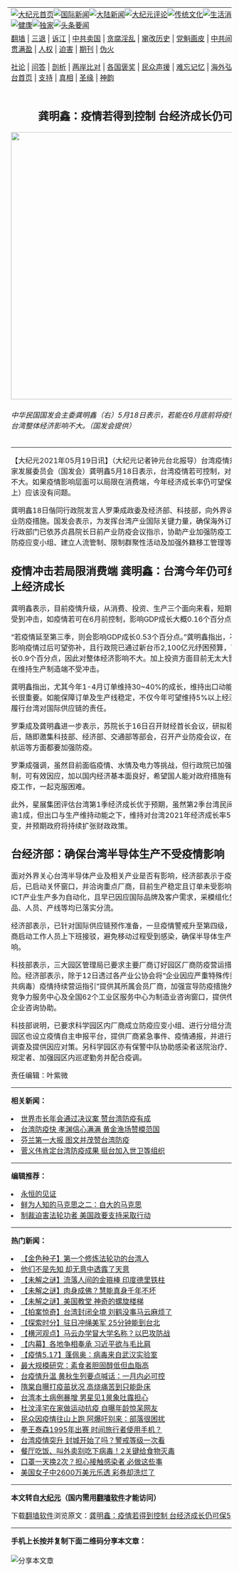 <a name="1" id="1" target="_blank"></a><span id="1"></span>
<table align=center border="0"><tr><td colspan="2" VALIGN=TOP><a href="https://github.com/hhpibc3339/djy/blob/master/gb/nf1351518.md#1"><img src="https://raw.githubusercontent.com/hhpibc3339/www/master/t/djy/1.jpg" title="大纪元首页" alt="大纪元首页"></a><a href="https://github.com/hhpibc3339/djy/blob/master/gb/n24hr.md#1"><img src="https://raw.githubusercontent.com/hhpibc3339/www/master/t/djy/3.jpg" title="国际新闻" alt="国际新闻"></a><a href="https://github.com/hhpibc3339/djy/blob/master/gb/nsc413.md#1"><img src="https://raw.githubusercontent.com/hhpibc3339/www/master/t/djy/4.jpg" title="大陆新闻" alt="大陆新闻"></a><a href="https://github.com/hhpibc3339/djy/blob/master/gb/news392.md#1"><img src="https://raw.githubusercontent.com/hhpibc3339/www/master/t/djy/5.jpg" title="大纪元评论" alt="大纪元评论"></a><a href="https://github.com/hhpibc3339/djy/blob/master/gb/news2007.md#1"><img src="https://raw.githubusercontent.com/hhpibc3339/www/master/t/djy/6.jpg" title="传统文化" alt="传统文化"></a><a href="https://github.com/hhpibc3339/djy/blob/master/gb/news2008.md#1"><img src="https://raw.githubusercontent.com/hhpibc3339/www/master/t/djy/7.jpg" title="生活消费" alt="生活消费"></a><a href="https://github.com/hhpibc3339/djy/blob/master/gb/ncyule.md#1"><img src="https://raw.githubusercontent.com/hhpibc3339/www/master/t/djy/8.jpg" title="娱乐休闲" alt="娱乐休闲"></a><a href="https://github.com/hhpibc3339/djy/blob/master/gb/nsc1002.md#1"><img src="https://raw.githubusercontent.com/hhpibc3339/www/master/t/djy/9.jpg" title="健康" alt="健康"></a><a href="https://github.com/hhpibc3339/djy/blob/master/gb/nf6092.md#1"><img src="https://raw.githubusercontent.com/hhpibc3339/www/master/t/djy/10a.jpg" title="独家" alt="独家"></a><a href="https://github.com/hhpibc3339/djy/blob/master/gb/nf4514.md#1"><img src="https://raw.githubusercontent.com/hhpibc3339/www/master/t/djy/12a.jpg" title="头条要闻" alt="头条要闻"></a></td></tr>
<tr><td colspan="2" VALIGN=TOP><a target="_blank" href="https://github.com/hhpibc3339/www/blob/master/README.md?zsrh#1">翻墙</a> | <a target="_blank" href="https://github.com/hhpibc3339/djy/blob/master/gb/nf5657.md#1">三退</a> | <a target="_blank" href="https://github.com/hhpibc3339/djy/blob/master/gb/nf6124.md#1">诉江</a> | <a target="_blank" href="https://github.com/hhpibc3339/djy/blob/master/gb/nf1176117.md#1">中共卖国</a> | <a target="_blank" href="https://github.com/hhpibc3339/djy/blob/master/gb/nf5773.md#1">贪腐淫乱</a> | <a target="_blank" href="https://github.com/hhpibc3339/djy/blob/master/gb/nf1176115.md#1">窜改历史</a> | <a target="_blank" href="https://github.com/hhpibc3339/djy/blob/master/gb/nf1176107.md#1">党魁画皮</a> | <a target="_blank" href="https://github.com/hhpibc3339/djy/blob/master/gb/nf1320400.md#1">中共间谍</a> | <a target="_blank" href="https://github.com/hhpibc3339/djy/blob/master/gb/nf1176114.md#1">破坏传统</a> | <a target="_blank" href="https://github.com/hhpibc3339/ntdtv/blob/master/gb/prog447_1.md#1">恶贯满盈</a> | <a target="_blank" href="https://github.com/hhpibc3339/djy/blob/master/gb/ncid278.md#1">人权</a> | <a target="_blank" href="https://github.com/hhpibc3339/djy/blob/master/gb/nf1176111.md#1">迫害</a> | <a target="_blank" href="https://gitlab.com/szzdlab/mh-qikan/blob/master/README.md#1">期刊</a> | <a target="_blank" href="https://github.com/hhpibc3339/djy/blob/master/gb/nf5562.md#1">伪火</a></p><p><a target="_blank" href="https://github.com/hhpibc3339/djy/blob/master/gb/9p.md#1">社论</a> | <a target="_blank" href="https://github.com/hhpibc3339/djy/blob/master/gb/nf4378.md#1">问答</a> | <a target="_blank" href="https://github.com/hhpibc3339/djy/blob/master/gb/nf5792.md#1">剖析</a> | <a target="_blank" href="https://github.com/hhpibc3339/djy/blob/master/gb/nf5735.md#1">两岸比对</a> | <a target="_blank" href="https://github.com/hhpibc3339/djy/blob/master/gb/nf6119.md#1">各国褒奖</a> | <a target="_blank" href="https://github.com/hhpibc3339/djy/blob/master/gb/nf6120.md#1">民众声援</a> | <a target="_blank" href="https://github.com/hhpibc3339/djy/blob/master/gb/nf1188594.md#1">难忘记忆</a> | <a target="_blank" href="https://github.com/hhpibc3339/djy/blob/master/gb/nf3180.md#1">海外弘传</a> | <a target="_blank" href="https://github.com/hhpibc3339/djy/blob/master/gb/nf5410.md#1">万人上访</a> | <a target="_blank" href="https://github.com/hhpibc3339/www/blob/master/README.md?zsrh#1">平台首页</a> | <a target="_blank" href="https://github.com/hhpibc3339/djy/blob/master/gb/nf4386.md#1">支持</a> | <a target="_blank" href="https://github.com/hhpibc3339/djy/blob/master/gb/nf4389.md#1">真相</a> | <a target="_blank" href="https://github.com/hhpibc3339/djy/blob/master/gb/nf5790.md#1">圣缘</a> | <a target="_blank" href="https://github.com/hhpibc3339/djy/blob/master/gb/nf4786.md#1">神韵</a></td></tr>
<tr><td VALIGN=TOP width="626"><h2 align=center>龚明鑫：疫情若得到控制 台经济成长仍可保5</h2>
<img width="600" src="https://i.epochtimes.com/assets/uploads/2021/05/id12958317-498547-600x400.jpg" />
<h6>中华民国国发会主委龚明鑫（右）5月18日表示，若能在6月底前将疫情控制住，对台湾整体经济影响不大。（国发会提供）
</h6>
<hr>
	<p>【大纪元2021年05月19日讯】（大纪元记者钟元台北报导）<ahref="https://github.com/hhpibc3339/djy/blob/master/gb/tag/%E5%8F%B0%E6%B9%BE%E7%96%AB%E6%83%85.md#1">台湾疫情</a>升温，台湾国家发展委员会（国发会）<ahref="https://github.com/hhpibc3339/djy/blob/master/gb/tag/%E9%BE%9A%E6%98%8E%E9%91%AB.md#1">龚明鑫</a>5月18日表示，台湾疫情若可控制，对整体经济影响不大。如果疫情影响层面可以局限在消费端，今年经济成长率仍可望保5（维持5％以上）应该没有问题。</p>
<p><ahref="https://github.com/hhpibc3339/djy/blob/master/gb/tag/%E9%BE%9A%E6%98%8E%E9%91%AB.md#1">龚明鑫</a>18日偕同行政院发言人罗秉成政委及经济部、科技部，向外界说明政府加强产业防疫措施。国发会表示，为发挥台湾产业国际关键力量，确保海外订单生产无虞，行政部门已依苏贞昌院长日前产业防疫会议指示，协助产业加强防疫工作，如：成立防疫应变小组、建立人流管制、限制群聚性活动及加强外籍移工管理等措施。</p>
<h2>疫情冲击若局限消费端 龚明鑫：台湾今年仍可维持5%以上经济成长</h2>
<p>龚明鑫表示，目前疫情升级，从消费、投资、生产三个面向来看，短期而言，消费会受到冲击，如疫情若可在6月前控制，影响GDP成长大概0.16个百分点。</p>
<p>“若疫情延至第三季，则会影响GDP成长0.53个百分点。”龚明鑫指出，不过因消费端影响疫情过后可望弥补，且行政院已通过新台币2,100亿元纾困预算，可增加经济成长0.9个百分点，因此对整体经济影响不大。加上投资方面目前无太大影响，故重点在维持生产制造端不受冲击。</p>
<p>龚明鑫指出，尤其今年1-4月订单维持30~40%的成长，维持出口动能对<ahref="https://github.com/hhpibc3339/djy/blob/master/gb/tag/%E5%8F%B0%E6%B9%BE%E7%BB%8F%E6%B5%8E.md#1">台湾经济</a>成长很重要。如能保障订单及生产线稳定，不仅今年可望维持5%以上经济成长，也是履行台湾对国际供应链的责任。</p>
<p>罗秉成及龚明鑫进一步表示，苏院长于16日召开财经首长会议，研拟稳定股汇市措施后，随即邀集科技部、经济部、交通部等部会，召开产业防疫会议，在生产、物流及航运等方面都要加强防疫。</p>
<p>罗秉成强调，虽然目前面临疫情、水情及电力等挑战，但行政院已加强跨部会因应机制，可有效因应，加以国内经济基本面良好，希望国人能对政府措施有信心，配合防疫工作，一起克服困难。</p>
<p>此外，星展集团评估台湾第1季经济成长优于预期，虽然第2季台湾民间消费可能衰退逾1成，但出口与生产维持动能之下，维持对台湾2021年经济成长率5%的预估值不变，并预期政府将持续扩张财政政策。</p>
<h2>台经济部：确保台湾半导体生产不受疫情影响</h2>
<p>面对外界关心台湾半导体产业及相关产业是否有影响，经济部表示于疫情警戒升级后，已启动关怀窗口，并洽询重点厂商，目前生产稳定且订单未受影响。此外，台湾ICT产业生产多为自动化，且早已因应国际品牌及客户需求，采模组化生产，因此产品、人员、产线等均已落实分流。</p>
<p>经济部表示，已针对国际供应链预作准备，一旦疫情警戒升至第四级，政府会协助厂商启动工作人员上下班接驳，避免移动过程受到感染，确保半导体生产不受到疫情影响。</p>
<p>科技部表示，三大园区管理局已要求主要厂商订好园区厂商防疫营运措施，以降低风险。经济部表示，除于12日透过各产业公协会将“企业因应严重特殊传染性肺炎（中共病毒）疫情持续营运指引”提供其所属会员厂商，加强宣导防疫措施外，也指定产业竞争力服务中心及全国62个工业区服务中心为制造业咨询窗口，提供传统产业及中小企业咨询协助。</p>
<p>科技部说明，已要求科学园区内厂商成立防疫应变小组、进行分组分流分厂等措施，园区也设立疫情自主申报平台，提供厂商紧急事件、疫情通报，并进行产业冲击分析调查及提供因应对策。另科学园区亦有保警中队协助感染者送院治疗、取缔违反防疫规定者、加强园区内巡逻勤务并配合疫调。</p>
<p>责任编辑：叶紫微</p>
	
<hr>


<strong>相关新闻：</strong>
<li><a href="https://github.com/hhpibc3339/djy/blob/master/gb/21/1/29/n12721701.md#1">世界市长年会通过决议案 赞台湾防疫有成</a></li>
<li><a href="https://github.com/hhpibc3339/djy/blob/master/gb/21/2/1/n12725235.md#1">台湾防疫快 孝渊信心满满 黄金渔场赞模范国</a></li>
<li><a href="https://github.com/hhpibc3339/djy/blob/master/gb/21/2/8/n12740695.md#1">芬兰第一大报 图文并茂赞台湾防疫</a></li>
<li><a href="https://github.com/hhpibc3339/djy/blob/master/gb/21/3/5/n12790599.md#1">菅义伟肯定台湾防疫成果 挺台加入世卫等组织</a></li>
<hr>


<strong>编辑推荐：</strong>
<li><a href="https://github.com/hhpibc3339/www/blob/master/README.md?dfh#9" target="_blank">永恒的见证</a></li><li><a href="https://github.com/tsiac2612/djy/blob/master/gb/10/7/10/n2962557.md#1" target="_blank">鲜为人知的马克思之二：自大的马克思</a></li><li><a href="https://github.com/tsiac2612/djy/blob/master/gb/19/12/12/n11718013.md#1" target="_blank">制裁迫害法轮功者 美国政要支持采取行动</a></li>
<hr>

<strong>热门新闻：</strong>
<li><a href="https://github.com/yudwda350/djy/blob/master/gb/21/5/7/n12929954.md#1">【金色种子】第一个修炼法轮功的台湾人</a></li>
<li><a href="https://github.com/yudwda350/djy/blob/master/gb/21/4/19/n12891271.md#1">他们不是先知 却无意中透露了天意</a></li>
<li><a href="https://github.com/yudwda350/djy/blob/master/gb/21/5/12/n12944071.md#1">【未解之谜】流落人间的金箍棒 印度德里铁柱</a></li>
<li><a href="https://github.com/yudwda350/djy/blob/master/gb/21/5/14/n12950057.md#1">【未解之谜】肉身成佛？慧能真身千年不坏</a></li>
<li><a href="https://github.com/yudwda350/djy/blob/master/gb/21/5/10/n12937774.md#1">【未解之谜】美国教堂 神奇的螺旋楼梯</a></li>
<li><a href="https://github.com/yudwda350/djy/blob/master/gb/21/5/18/n12957120.md#1">【拍案惊奇】台湾封闭全境 刘鹤没事马云麻烦了</a></li>
<li><a href="https://github.com/yudwda350/djy/blob/master/gb/21/5/17/n12956351.md#1">【探索时分】驻日冲绳美军 25分钟能到台北</a></li>
<li><a href="https://github.com/yudwda350/djy/blob/master/gb/21/5/18/n12959124.md#1">【横河观点】马云办学冒大学名称？以巴攻防战</a></li>
<li><a href="https://github.com/yudwda350/djy/blob/master/gb/21/5/12/n12941094.md#1">【内幕】各地争相奉承 习近平欲与毛比肩</a></li>
<li><a href="https://github.com/yudwda350/djy/blob/master/gb/21/5/17/n12955209.md#1">【疫情5.17】蓬佩奥：病毒来自武汉实验室</a></li>
<li><a href="https://github.com/yudwda350/djy/blob/master/gb/21/5/16/n12954181.md#1">最大规模研究：素食者胆固醇低但血脂高</a></li>
<li><a href="https://github.com/yudwda350/djy/blob/master/gb/21/5/16/n12954101.md#1">台疫情升温 黄秋生列要点喊话：一月内必可控</a></li>
<li><a href="https://github.com/yudwda350/djy/blob/master/gb/21/5/16/n12953857.md#1">隋棠自曝打疫苗状况 高烧痛苦到只能卧床</a></li>
<li><a href="https://github.com/yudwda350/djy/blob/master/gb/21/5/16/n12952898.md#1">台湾本土病例暴增 男星见1景象吐露担心</a></li>
<li><a href="https://github.com/yudwda350/djy/blob/master/gb/21/5/17/n12956410.md#1">杜汶泽宅在家做运动抗疫 自曝年龄惊呆网友</a></li>
<li><a href="https://github.com/yudwda350/djy/blob/master/gb/21/5/17/n12954655.md#1">民众因疫情往山上跑 阿爆吁别来：部落很困扰</a></li>
<li><a href="https://github.com/yudwda350/djy/blob/master/gb/21/5/16/n12953088.md#1">拳王泰森1995年出赛 时间旅行者使用手机？</a></li>
<li><a href="https://github.com/yudwda350/djy/blob/master/gb/21/5/17/n12954344.md#1">台湾疫情突升 封城开始了吗？警戒等级一次看</a></li>
<li><a href="https://github.com/yudwda350/djy/blob/master/gb/21/1/26/n12712049.md#1">餐厅吃饭、叫外卖别吃下病毒！2关键给食物灭毒</a></li>
<li><a href="https://github.com/yudwda350/djy/blob/master/gb/21/5/17/n12956077.md#1">口罩一天换2次？担心接触感染者 必做这些事</a></li>
<li><a href="https://github.com/yudwda350/djy/blob/master/gb/21/5/16/n12953268.md#1">美国女子中2600万美元乐透 彩券却洗烂了</a></li>
<hr>

<strong>本文转自<a href="https://www.epochtimes.com">大纪元</a>（国内需用<a href="https://github.com/hhpibc3339/www/blob/master/README.md#8">翻墙软件</a>才能访问）</strong><p>下载<a href="https://github.com/hhpibc3339/www/blob/master/README.md#8">翻墙软件</a>浏览原文：<a href="https://www.epochtimes.com/gb/21/5/19/n12959361.htm">龚明鑫：疫情若得到控制 台经济成长仍可保5</a></p><hr>

<strong>手机上长按并复制下面二维码分享本文章：</strong><br><br><img src="https://chart.apis.google.com/chart?cht=qr&chs=240x240&choe=UTF-8&chld=M|2&chl=https://github.com/hhpibc3339/djy/blob/master/gb/21/5/19/n12959361.md%231" title="分享本文章"></td><td VALIGN=TOP><a href="https://github.com/hhpibc3339/djy/blob/master/gb/16/1/21/n4622075.md?dfh#1" target="_blank"><img src="https://raw.githubusercontent.com/hhpibc3339/djy/master/gb/300/wei-f1.jpg" title="中共的伪火骗局"  alt="中共的伪火骗局"></a><br><a href="https://github.com/hhpibc3339/www/blob/master/README.md?dfh#9" target="_blank"><img src="https://raw.githubusercontent.com/hhpibc3339/djy/master/gb/300/yong-h.jpg" title="永恒的见证"  alt="永恒的见证"></a><br><a href="https://github.com/hhpibc3339/djy/blob/master/gb/13/9/29/n3974789.md?dfh#1" target="_blank"><img src="https://raw.githubusercontent.com/hhpibc3339/djy/master/gb/300/shang-lnz.jpg" title="善良女子被中共投男牢"  alt="善良女子被中共投男牢"></a><br><a href="https://github.com/hhpibc3339/djy/blob/master/gb/16/3/16/n4663449.md?dfh#1" target="_blank"><img src="https://raw.githubusercontent.com/hhpibc3339/djy/master/gb/300/huo-z3.jpg" title="警卫目击活摘器官"  alt="警卫目击活摘器官"></a><br><a href="https://github.com/hhpibc3339/djy/blob/master/gb/16/8/7/n8177641.md?dfh#1" target="_blank"><img src="https://raw.githubusercontent.com/hhpibc3339/djy/master/gb/300/huo-z4.jpg" title="证人描述活摘恐怖"  alt="证人描述活摘恐怖"></a><br><a href="https://github.com/hhpibc3339/djy/blob/master/gb/10/4/19/n2881569.md?dfh#1" target="_blank"><img src="https://raw.githubusercontent.com/hhpibc3339/djy/master/gb/300/huo-z1.jpg" title="揭开活摘器官黑幕"  alt="揭开活摘器官黑幕"></a><br><a href="https://github.com/hhpibc3339/djy/blob/master/gb/10/11/7/n3077476.md?dfh#1" target="_blank"><img src="https://raw.githubusercontent.com/hhpibc3339/djy/master/gb/300/ma-ks.jpg" title="马克思的成魔之路"  alt="马克思的成魔之路"></a><br><a href="https://github.com/hhpibc3339/djy/blob/master/gb/14/6/9/n4173977.md?dfh#1" target="_blank"><img src="https://raw.githubusercontent.com/hhpibc3339/djy/master/gb/300/chang-zs.jpg" title="藏字石 蕴天机"  alt="藏字石 蕴天机"></a><br><a href="https://github.com/hhpibc3339/djy/blob/master/gb/18/5/10/n10381511.md?dfh#1" target="_blank"><img src="https://raw.githubusercontent.com/hhpibc3339/djy/master/gb/300/st1.jpg" title="关注三亿人三退"  alt="关注三亿人三退"></a><br><a href="https://github.com/hhpibc3339/djy/blob/master/gb/18/3/21/n10237682.md?dfh#1" target="_blank"><img src="https://raw.githubusercontent.com/hhpibc3339/djy/master/gb/300/jie-t.jpg" title="解体中共复兴中华"  alt="解体中共复兴中华"></a><br><a href="https://github.com/hhpibc3339/djy/blob/master/gb/9/2/9/n2422991.md?dfh#1" target="_blank"><img src="https://raw.githubusercontent.com/hhpibc3339/djy/master/gb/300/gao-zs.jpg" title="中共迫害良心律师"  alt="中共迫害良心律师"></a><br><a href="https://github.com/hhpibc3339/djy/blob/master/gb/18/12/9/n10900044.md?dfh#1" target="_blank"><img src="https://raw.githubusercontent.com/hhpibc3339/djy/master/gb/300/sj1.jpg" title="三百多万人举报江泽民"  alt="三百多万人举报江泽民"></a><br><a href="https://github.com/hhpibc3339/djy/blob/master/gb/18/8/28/n10672014.md?dfh#1" target="_blank"><img src="https://raw.githubusercontent.com/hhpibc3339/djy/master/gb/300/sj2.jpg" title="这些官员为何起诉江泽民"  alt="这些官员为何起诉江泽民"></a><br><a href="https://github.com/hhpibc3339/djy/blob/master/gb/8/12/18/n2367165.md?dfh#1" target="_blank"><img src="https://raw.githubusercontent.com/hhpibc3339/djy/master/gb/300/liangan.jpg" title="海峡两岸的强烈对比"  alt="海峡两岸的强烈对比"></a><br><a href="https://github.com/hhpibc3339/djy/blob/master/gb/15/12/10/n4593139.md?dfh#1" target="_blank"><img src="https://raw.githubusercontent.com/hhpibc3339/djy/master/gb/300/jia-ndzl.jpg" title="加拿大总理的贺信"  alt="加拿大总理的贺信"></a><br><a href="https://github.com/hhpibc3339/djy/blob/master/gb/11/6/17/n3289382.md?dfh#1" target="_blank"><img src="https://raw.githubusercontent.com/hhpibc3339/djy/master/gb/300/xiao-wd.jpg" title="探寻真相兼听则明"  alt="探寻真相兼听则明"></a><br><a href="https://github.com/hhpibc3339/djy/blob/master/gb/18/10/27/n10812623.md?dfh#1" target="_blank"><img src="https://raw.githubusercontent.com/hhpibc3339/djy/master/gb/300/yindu.jpg" title="印度媒体报道东方"  alt="印度媒体报道东方"></a><br><a href="https://github.com/hhpibc3339/djy/blob/master/gb/18/6/9/n10469652.md?dfh#1" target="_blank"><img src="https://raw.githubusercontent.com/hhpibc3339/djy/master/gb/300/xie-j.jpg" title="不一样的海外校园"  alt="不一样的海外校园"></a><br><a href="https://github.com/hhpibc3339/djy/blob/master/gb/7/4/5/n1669415.md?dfh#1" target="_blank"><img src="https://raw.githubusercontent.com/hhpibc3339/djy/master/gb/300/li-up.jpg" title="从大师到徒弟的传奇"  alt="从大师到徒弟的传奇"></a><br><a href="https://github.com/hhpibc3339/djy/blob/master/gb/17/5/26/n9191512.md?dfh#1" target="_blank"><img src="https://raw.githubusercontent.com/hhpibc3339/djy/master/gb/300/zfl2.jpg" title="亿万人与东方一本奇书"  alt="亿万人与东方一本奇书"></a><br><a href="https://github.com/hhpibc3339/djy/blob/master/gb/13/11/27/n4020290.md?dfh#1" target="_blank"><img src="https://raw.githubusercontent.com/hhpibc3339/djy/master/gb/300/zhen-h.jpg" title="大陆见不到的震撼场面"  alt="大陆见不到的震撼场面"></a><br><a href="https://github.com/hhpibc3339/djy/blob/master/gb/15/7/17/n4482910.md?dfh#1" target="_blank"><img src="https://raw.githubusercontent.com/hhpibc3339/djy/master/gb/300/dalu-sk.jpg" title="人心向善 大陆当初盛况"  alt="人心向善 大陆当初盛况"></a><br><a href="https://github.com/hhpibc3339/djy/blob/master/gb/19/1/5/n10955468.md?dfh#1" target="_blank"><img src="https://raw.githubusercontent.com/hhpibc3339/djy/master/gb/300/zfl1.jpg" title="追寻真理 这书讲什么"  alt="追寻真理 这书讲什么"></a><br><a href="https://github.com/hhpibc3339/www/blob/master/README.md?dfh#1" target="_blank"><img src="https://raw.githubusercontent.com/hhpibc3339/djy/master/gb/300/fq1.jpg" title="下载免费翻墙软件"  alt="下载免费翻墙软件"></a><br></td></tr></table>
